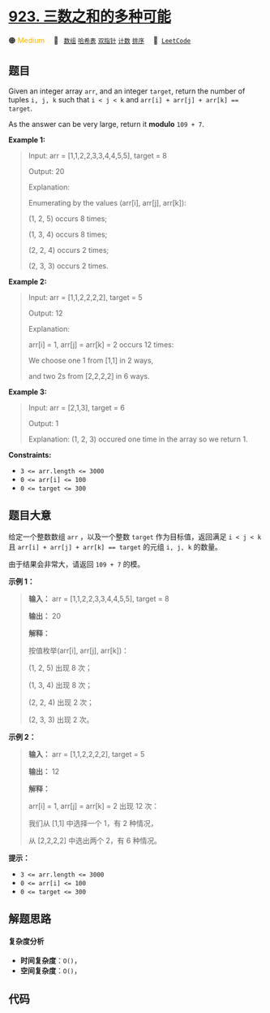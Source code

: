 # [923. 三数之和的多种可能](https://leetcode.com/problems/3sum-with-multiplicity)

🟠 <font color=#ffb800>Medium</font>&emsp; 🔖&ensp; [`数组`](/tag/array.md) [`哈希表`](/tag/hash-table.md) [`双指针`](/tag/two-pointers.md) [`计数`](/tag/counting.md) [`排序`](/tag/sorting.md)&emsp; 🔗&ensp;[`LeetCode`](https://leetcode.com/problems/3sum-with-multiplicity)

## 题目

Given an integer array `arr`, and an integer `target`, return the number of
tuples `i, j, k` such that `i < j < k` and `arr[i] + arr[j] + arr[k] ==
target`.

As the answer can be very large, return it **modulo** `109 + 7`.



**Example 1:**

> Input: arr = [1,1,2,2,3,3,4,4,5,5], target = 8
> 
> Output: 20
> 
> Explanation:
> 
> Enumerating by the values (arr[i], arr[j], arr[k]):
> 
> (1, 2, 5) occurs 8 times;
> 
> (1, 3, 4) occurs 8 times;
> 
> (2, 2, 4) occurs 2 times;
> 
> (2, 3, 3) occurs 2 times.

**Example 2:**

> Input: arr = [1,1,2,2,2,2], target = 5
> 
> Output: 12
> 
> Explanation:
> 
> arr[i] = 1, arr[j] = arr[k] = 2 occurs 12 times:
> 
> We choose one 1 from [1,1] in 2 ways,
> 
> and two 2s from [2,2,2,2] in 6 ways.

**Example 3:**

> Input: arr = [2,1,3], target = 6
> 
> Output: 1
> 
> Explanation: (1, 2, 3) occured one time in the array so we return 1.

**Constraints:**

  * `3 <= arr.length <= 3000`
  * `0 <= arr[i] <= 100`
  * `0 <= target <= 300`


## 题目大意

给定一个整数数组 `arr` ，以及一个整数 `target` 作为目标值，返回满足 `i < j < k` 且 `arr[i] + arr[j] +
arr[k] == target` 的元组 `i, j, k` 的数量。

由于结果会非常大，请返回 `109 + 7` 的模。



**示例 1：**

> 
> 
> 
> 
> 
> **输入：** arr = [1,1,2,2,3,3,4,4,5,5], target = 8
> 
> **输出：** 20
> 
> **解释：**
> 
> 按值枚举(arr[i], arr[j], arr[k])：
> 
> (1, 2, 5) 出现 8 次；
> 
> (1, 3, 4) 出现 8 次；
> 
> (2, 2, 4) 出现 2 次；
> 
> (2, 3, 3) 出现 2 次。
> 
> 

**示例 2：**

> 
> 
> 
> 
> 
> **输入：** arr = [1,1,2,2,2,2], target = 5
> 
> **输出：** 12
> 
> **解释：**
> 
> arr[i] = 1, arr[j] = arr[k] = 2 出现 12 次：
> 
> 我们从 [1,1] 中选择一个 1，有 2 种情况，
> 
> 从 [2,2,2,2] 中选出两个 2，有 6 种情况。
> 
> 



**提示：**

  * `3 <= arr.length <= 3000`
  * `0 <= arr[i] <= 100`
  * `0 <= target <= 300`


## 解题思路

#### 复杂度分析

- **时间复杂度**：`O()`，
- **空间复杂度**：`O()`，

## 代码

```javascript

```